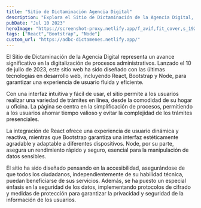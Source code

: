```yaml
---
title: "Sitio de Dictaminación Agencia Digital"
description: "Explora el Sitio de Dictaminación de la Agencia Digital, una plataforma avanzada que utiliza tecnologías de React, Bootstrap y Node para ofrecer una experiencia de usuario sin igual en la gestión y dictaminación de trámites digitales"
pubDate: "Jul 10 2023"
heroImage: "https://screenshot-proxy.netlify.app/f_avif,fit_cover,s_1920x1200/https://d33wubrfki0l68.cloudfront.net/658f26eea5b908000897b9d4/screenshot_2023-12-29-20-07-58-0000.webp"
tags: ["React","Bootstrap", "Node"]
custom_url: "https://adbc-dictamenes.netlify.app/"
---
```


El Sitio de Dictaminación de la Agencia Digital representa un avance significativo en la digitalización de procesos administrativos. Lanzado el 10 de julio de 2023, este sitio web ha sido diseñado con las últimas tecnologías en desarrollo web, incluyendo React, Bootstrap y Node, para garantizar una experiencia de usuario fluida y eficiente.

Con una interfaz intuitiva y fácil de usar, el sitio permite a los usuarios realizar una variedad de trámites en línea, desde la comodidad de su hogar u oficina. La página se centra en la simplificación de procesos, permitiendo a los usuarios ahorrar tiempo valioso y evitar la complejidad de los trámites presenciales.

La integración de React ofrece una experiencia de usuario dinámica y reactiva, mientras que Bootstrap garantiza una interfaz estéticamente agradable y adaptable a diferentes dispositivos. Node, por su parte, asegura un rendimiento rápido y seguro, esencial para la manipulación de datos sensibles.

El sitio ha sido diseñado pensando en la accesibilidad, asegurándose de que todos los ciudadanos, independientemente de su habilidad técnica, puedan beneficiarse de sus servicios. Además, se ha puesto un especial énfasis en la seguridad de los datos, implementando protocolos de cifrado y medidas de protección para garantizar la privacidad y seguridad de la información de los usuarios.
